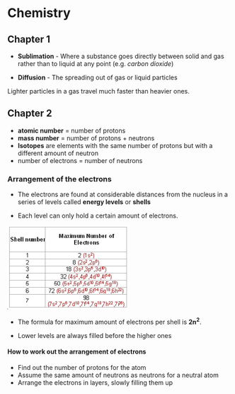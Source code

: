 # Chemistry

## Chapter 1

* **Sublimation** - Where a substance goes directly between solid and gas rather than to liquid at any point (e.g. *carbon dioxide*)

* **Diffusion** - The spreading out of gas or liquid particles

Lighter particles in a gas travel much faster than heavier ones.

## Chapter 2

* **atomic number** = number of protons
* **mass number** = number of protons + neutrons
* **Isotopes** are elements with the same number of protons but with a different amount of neutron
* number of electrons = number of neutrons

### Arrangement of the electrons

* The electrons are found at considerable distances from the nucleus in a series of levels called **energy levels** or **shells**

* Each level can only hold a certain amount of electrons.

![](chemistry_images/electron-shells.jpg)

* The formula for maximum amount of electrons per shell is **2n<sup>2</sup>**.

* Lower levels are always filled before the higher ones

#### How to work out the arrangement of electrons

* Find out the number of protons for the atom
* Assume the same amount of neutrons as neutrons for a neutral atom
* Arrange the electrons in layers, slowly filling them up
